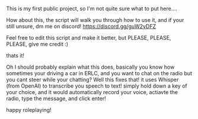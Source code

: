 This is my first public project, so I'm not quite sure what to put here....

How about this, the script will walk you through how to use it, and if your still unsure, dm me on discord! https://discord.gg/guW2yDFZ

Feel free to edit this script and make it better, but PLEASE, PLEASE, PLEASE, give me credit :)

thats it!

Oh I should probably explain what this does, basically you know how sometimes your driving a car in ERLC, and you want to chat on the radio but you cant steer while your chatting? Well this fixes that! it uses Whisper (from OpenAI) to transcribe you speech to text! simply hold down a key of your choice, and it would automatically record your voice, actiavte the radio, type the message, and click enter!

happy roleplaying!
